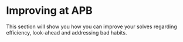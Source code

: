 # Improving at APB
This section will show you how you can improve your solves regarding efficiency, look-ahead and addressing bad habits.